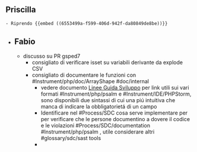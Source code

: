 ## Priscilla
	- Riprendo {{embed ((6553499a-f599-406d-942f-da80849de8be))}}
- ## Fabio
	- discusso su PR gsped7
		- consigliato di verificare isset su variabili derivante da explode CSV
		- consigliato di documentare le funzioni con #Instrument/php/doc/ArrayShape #doc/internal
			- vedere documento [Linee Guida Sviluppo](t.ly/QNBSk) per link utili sui vari formati #Instrument/php/psalm e #Instrument/IDE/PHPStorm, sono disponibili due sintassi di cui una piú intuitiva che manca di indicare la obbligatorietá di un campo
			- Identificare nel #Process/SDC cosa serve implementare per per verificare che le persone documentino a dovere il codice e le violazioni #Process/SDC/documentation #Instrument/php/psalm , utile considerare altri #glossary/sdc/sast tools
			-